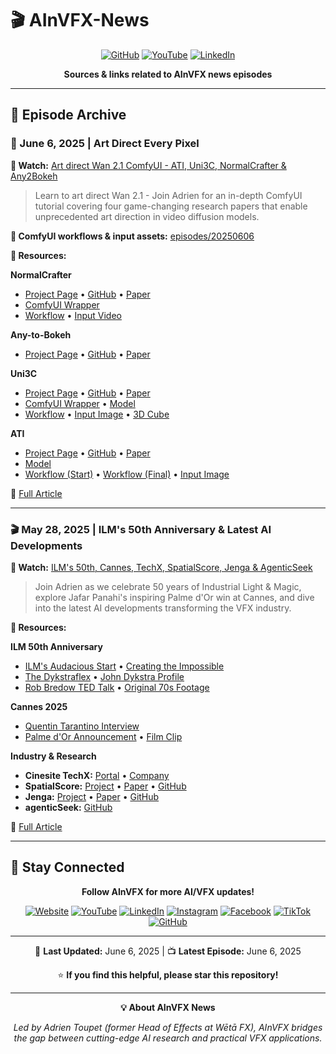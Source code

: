 # 🎬 AInVFX-News

<div align="center">
  
  [![GitHub](https://img.shields.io/badge/GitHub-100000?style=for-the-badge&logo=github&logoColor=white)](https://github.com/AInVFX)
  [![YouTube](https://img.shields.io/badge/YouTube-FF0000?style=for-the-badge&logo=youtube&logoColor=white)](https://www.youtube.com/@AInVFX)
  [![LinkedIn](https://img.shields.io/badge/LinkedIn-0077B5?style=for-the-badge&logo=linkedin&logoColor=white)](https://www.linkedin.com/company/ainvfx)
  
  **Sources & links related to AInVFX news episodes**
  
</div>

---

## 📅 Episode Archive

### 🎨 June 6, 2025 | Art Direct Every Pixel

**🎥 Watch:** [Art direct Wan 2.1 ComfyUI - ATI, Uni3C, NormalCrafter & Any2Bokeh](https://youtu.be/0cw2N3W7nKo)

> Learn to art direct Wan 2.1 - Join Adrien for an in-depth ComfyUI tutorial covering four game-changing research papers that enable unprecedented art direction in video diffusion models.

**📁 ComfyUI workflows & input assets:** [episodes/20250606](https://github.com/AInVFX/AInVFX-News/tree/main/episodes/20250606)

**🔗 Resources:**

**NormalCrafter**
- [Project Page](https://normalcrafter.github.io/) • [GitHub](https://github.com/Binyr/NormalCrafter) • [Paper](https://arxiv.org/abs/2504.11427)
- [ComfyUI Wrapper](https://github.com/AIWarper/ComfyUI-NormalCrafterWrapper)
- [Workflow](https://github.com/AInVFX/AInVFX-News/blob/main/episodes/20250606/AInVFX_NormalCrafter.json) • [Input Video](https://github.com/AInVFX/AInVFX-News/blob/main/episodes/20250606/5192157-hd_1920_1080_30fps.mp4)

**Any-to-Bokeh**
- [Project Page](https://vivocameraresearch.github.io/any2bokeh/) • [GitHub](https://github.com/vivoCameraResearch/any-to-bokeh) • [Paper](https://arxiv.org/abs/2505.21593)

**Uni3C**
- [Project Page](https://ewrfcas.github.io/Uni3C/) • [GitHub](https://github.com/ewrfcas/Uni3C) • [Paper](https://arxiv.org/abs/2504.14899)
- [ComfyUI Wrapper](https://github.com/kijai/ComfyUI-WanVideoWrapper) • [Model](https://huggingface.co/Kijai/WanVideo_comfy/blob/main/Wan21_Uni3C_controlnet_fp16.safetensors)
- [Workflow](https://github.com/AInVFX/AInVFX-News/blob/main/episodes/20250606/AInVFX_Uni3C.json) • [Input Image](https://github.com/AInVFX/AInVFX-News/blob/main/episodes/20250606/pexels-webbshow-2406455.jpg) • [3D Cube](https://github.com/AInVFX/AInVFX-News/blob/main/episodes/20250606/cube.obj)

**ATI**
- [Project Page](https://anytraj.github.io/) • [GitHub](https://github.com/bytedance/ATI) • [Paper](https://arxiv.org/abs/2505.22944)
- [Model](https://huggingface.co/Kijai/WanVideo_comfy/blob/main/Wan2_1-I2V-ATI-14B_fp8_e4m3fn.safetensors)
- [Workflow (Start)](https://github.com/AInVFX/AInVFX-News/blob/main/episodes/20250606/AInVFX_ATI.json) • [Workflow (Final)](https://github.com/AInVFX/AInVFX-News/blob/main/episodes/20250606/AInVFX_ATI_Final.json) • [Input Image](https://github.com/AInVFX/AInVFX-News/blob/main/episodes/20250606/elderly-friends-playing-petanque.jpg)

📰 [Full Article](https://www.ainvfx.com/blog/art-direct-wan2-1-normalcrafter-any-to-bokeh-uni3c-and-ati-deep-dive/)

---

### 🎬 May 28, 2025 | ILM's 50th Anniversary & Latest AI Developments

**🎥 Watch:** [ILM's 50th, Cannes, TechX, SpatialScore, Jenga & AgenticSeek](https://youtu.be/ffyLCdJc9B8)

> Join Adrien as we celebrate 50 years of Industrial Light & Magic, explore Jafar Panahi's inspiring Palme d'Or win at Cannes, and dive into the latest AI developments transforming the VFX industry.

**🔗 Resources:**

**ILM 50th Anniversary**
- [ILM's Audacious Start](https://www.ilm.com/ilms-audacious-start-in-an-empty-warehouse-began-50-years-ago/) • [Creating the Impossible](https://www.imdb.com/title/tt1657302/)
- [The Dykstraflex](https://www.lucasfilm.com/news/lucasfilm-originals-the-dykstraflex/) • [John Dykstra Profile](https://mrfeelgood.com/articles/wtf-is-john-dykstra)
- [Rob Bredow TED Talk](https://www.youtube.com/watch?v=E3Yo7PULlPs) • [Original 70s Footage](https://vimeo.com/5494280)

**Cannes 2025**
- [Quentin Tarantino Interview](https://www.festival-cannes.com/en/medialibrary/interview-with-quentin-tarantino/)
- [Palme d'Or Announcement](https://www.youtube.com/watch?v=bgFB_SH8AU8) • [Film Clip](https://www.youtube.com/watch?v=Sxcrm1FGO9c)

**Industry & Research**
- **Cinesite TechX:** [Portal](https://cinesite.com/techx/) • [Company](https://cinesite.com/)
- **SpatialScore:** [Project](https://haoningwu3639.github.io/SpatialScore/) • [Paper](https://arxiv.org/abs/2505.17012) • [GitHub](https://github.com/haoningwu3639/SpatialScore/)
- **Jenga:** [Project](https://julianjuaner.github.io/projects/jenga/) • [Paper](https://arxiv.org/abs/2505.16864) • [GitHub](https://github.com/dvlab-research/Jenga/)
- **agenticSeek:** [GitHub](https://github.com/Fosowl/agenticSeek)

📰 [Full Article](https://www.ainvfx.com/blog/ilms-50th-cannes-techx-spatialscore-jenga-and-agenticseek/)

---

## 📢 Stay Connected

<div align="center">
  
  **Follow AInVFX for more AI/VFX updates!**
  
  [![Website](https://img.shields.io/badge/Website-ainvfx.com-blue?style=social)](https://www.ainvfx.com)
  [![YouTube](https://img.shields.io/youtube/channel/subscribers/UCz3nVz4K5HKcXxJRkjhFTlA?style=social&label=Subscribe)](https://www.youtube.com/@AInVFX)
  [![LinkedIn](https://img.shields.io/badge/LinkedIn-Follow-blue?style=social&logo=linkedin)](https://www.linkedin.com/company/ainvfx)
  [![Instagram](https://img.shields.io/badge/Instagram-Follow-E4405F?style=social&logo=instagram)](https://www.instagram.com/ainvfxcom)
  [![Facebook](https://img.shields.io/badge/Facebook-Like-1877F2?style=social&logo=facebook)](https://www.facebook.com/ainvfxcom)
  [![TikTok](https://img.shields.io/badge/TikTok-Follow-black?style=social&logo=tiktok)](https://www.tiktok.com/@ainvfxcom)
  [![GitHub](https://img.shields.io/github/followers/AInVFX?style=social)](https://github.com/AInVFX)
  
</div>

---

<div align="center">
  
  📅 **Last Updated:** June 6, 2025 | 📺 **Latest Episode:** June 6, 2025
  
  ⭐ **If you find this helpful, please star this repository!**
  
  ---
  
  **💡 About AInVFX News**
  
  *Led by Adrien Toupet (former Head of Effects at Wētā FX), AInVFX bridges the gap between cutting-edge AI research and practical VFX applications.*
  
</div>
